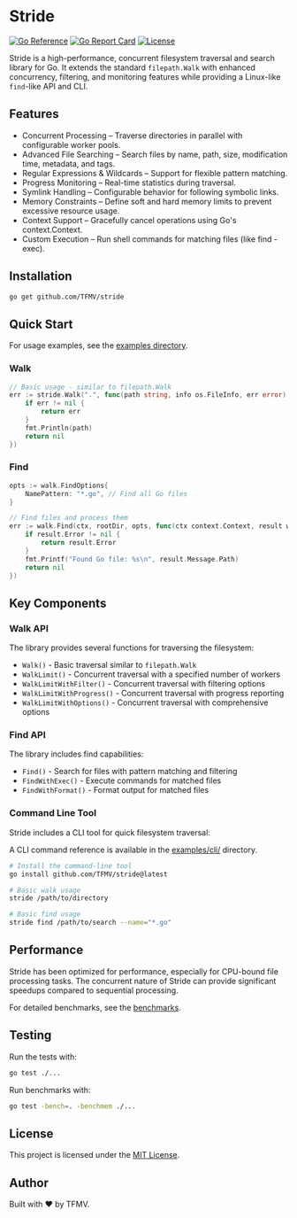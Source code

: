 # Stride

[![Go Reference](https://pkg.go.dev/badge/github.com/TFMV/stride.svg)](https://pkg.go.dev/github.com/TFMV/stride)
[![Go Report Card](https://goreportcard.com/badge/github.com/TFMV/stride)](https://goreportcard.com/report/github.com/TFMV/stride)
[![License](https://img.shields.io/github/license/TFMV/stride)](LICENSE)

Stride is a high-performance, concurrent filesystem traversal and search library for Go. It extends the standard `filepath.Walk` with enhanced concurrency, filtering, and monitoring features while providing a Linux-like `find`-like API and CLI.

## Features

- Concurrent Processing – Traverse directories in parallel with configurable worker pools.
- Advanced File Searching – Search files by name, path, size, modification time, metadata, and tags.
- Regular Expressions & Wildcards – Support for flexible pattern matching.
- Progress Monitoring – Real-time statistics during traversal.
- Symlink Handling – Configurable behavior for following symbolic links.
- Memory Constraints – Define soft and hard memory limits to prevent excessive resource usage.
- Context Support – Gracefully cancel operations using Go's context.Context.
- Custom Execution – Run shell commands for matching files (like find -exec).

## Installation

```bash
go get github.com/TFMV/stride
```

## Quick Start

For usage examples, see the [examples directory](examples/).

### Walk

```go
// Basic usage - similar to filepath.Walk
err := stride.Walk(".", func(path string, info os.FileInfo, err error) error {
    if err != nil {
        return err
    }
    fmt.Println(path)
    return nil
})
```

### Find

```go
opts := walk.FindOptions{
    NamePattern: "*.go", // Find all Go files
}

// Find files and process them
err := walk.Find(ctx, rootDir, opts, func(ctx context.Context, result walk.FindResult) error {
    if result.Error != nil {
        return result.Error
    }
    fmt.Printf("Found Go file: %s\n", result.Message.Path)
    return nil
})
```

## Key Components

### Walk API

The library provides several functions for traversing the filesystem:

- `Walk()` - Basic traversal similar to `filepath.Walk`
- `WalkLimit()` - Concurrent traversal with a specified number of workers
- `WalkLimitWithFilter()` - Concurrent traversal with filtering options
- `WalkLimitWithProgress()` - Concurrent traversal with progress reporting
- `WalkLimitWithOptions()` - Concurrent traversal with comprehensive options

### Find API

The library includes find capabilities:

- `Find()` - Search for files with pattern matching and filtering
- `FindWithExec()` - Execute commands for matched files
- `FindWithFormat()` - Format output for matched files

### Command Line Tool

Stride includes a CLI tool for quick filesystem traversal:

A CLI command reference is available in the [examples/cli/](examples/cli/README.md) directory.

```bash
# Install the command-line tool
go install github.com/TFMV/stride@latest

# Basic walk usage
stride /path/to/directory

# Basic find usage
stride find /path/to/search --name="*.go"
```

## Performance

Stride has been optimized for performance, especially for CPU-bound file processing tasks. The concurrent nature of Stride can provide significant speedups compared to sequential processing.

For detailed benchmarks, see the [benchmarks](BENCHMARK.md).

## Testing

Run the tests with:

```bash
go test ./...
```

Run benchmarks with:

```bash
go test -bench=. -benchmem ./...
```

## License

This project is licensed under the [MIT License](LICENSE).

## Author

Built with :heart: by TFMV.
